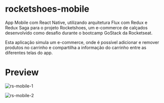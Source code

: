 # rocketshoes-mobile

App Mobile com React Native, utilizando arquitetura Flux com Redux e Redux Saga para o projeto Rocketshoes, um e-commerce de calçados desenvolvido como desafio durante o bootcamp GoStack da Rocketseat.

Esta aplicação simula um e-commerce, onde é possível adicionar e remover produtos no carrinho e compartilha a informação do carrinho entre as diferentes telas do app.

# Preview

![rs-mobile-1](https://user-images.githubusercontent.com/37571156/64052214-14502980-cb54-11e9-843d-237d78d49ab3.jpeg)

![rs-mobile-2](https://user-images.githubusercontent.com/37571156/64052215-14502980-cb54-11e9-8cc1-024833870bab.jpeg)
